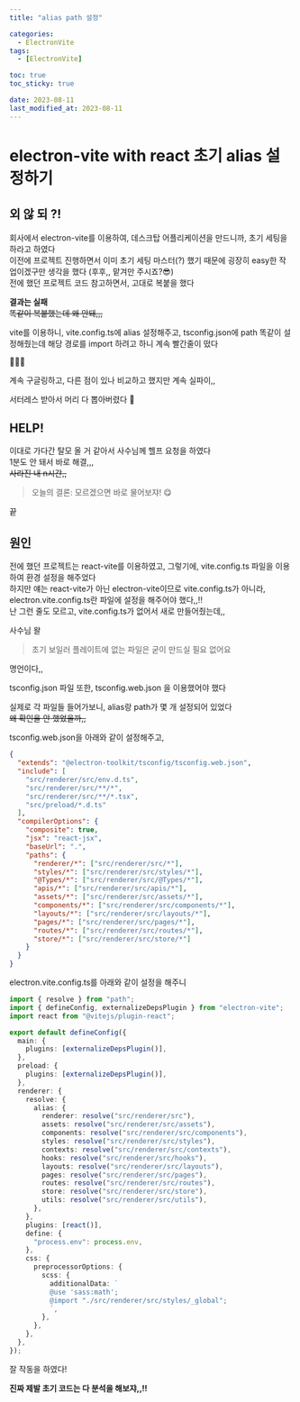 ```yaml
---
title: "alias path 설정"

categories:
  - ElectronVite
tags:
  - [ElectronVite]

toc: true
toc_sticky: true

date: 2023-08-11
last_modified_at: 2023-08-11
---
```


# electron-vite with react 초기 alias 설정하기

## 외 않 되 ?!

회사에서 electron-vite를 이용하여, 데스크탑 어플리케이션을 만드니까, 초기 세팅을 하라고 하였다  
이전에 프로젝트 진행하면서 이미 초기 세팅 마스터(?) 했기 때문에 굉장히 easy한 작업이겠구만 생각을 했다 (후후,, 맡겨만 주시죠?😎)  
전에 했던 프로젝트 코드 참고하면서, 고대로 복붙을 했다

**결과는 실패**  
~~똑같이 복붙했는데 왜 안돼,,,~~

vite를 이용하니, vite.config.ts에 alias 설정해주고, tsconfig.json에 path 똑같이 설정해줬는데 해당 경로를 import 하려고 하니 계속 빨간줄이 떴다

🤯🤯🤯

계속 구글링하고, 다른 점이 있나 비교하고 했지만 계속 실파이,,

서터레스 받아서 머리 다 뽑아버렸다 🤡

## HELP!

이대로 가다간 탈모 올 거 같아서 사수님께 헬프 요청을 하였다  
1분도 안 돼서 바로 해결,,,  
~~사라진 내 n시간,,~~

> 오늘의 결론: 모르겠으면 바로 물어보쟈! 😋

끝

## 원인

전에 했던 프로젝트는 react-vite를 이용하였고, 그렇기에, vite.config.ts 파일을 이용하여 환경 설정을 해주었다  
하지만 얘는 react-vite가 아닌 electron-vite이므로 vite.config.ts가 아니라, electron.vite.config.ts란 파일에 설정을 해주어야 했다,,!!  
난 그런 줄도 모르고, vite.config.ts가 없어서 새로 만들어줬는데,,

사수님 왈

> 초기 보일러 플레이트에 없는 파일은 굳이 만드실 필요 없어요

명언이다,,

tsconfig.json 파일 또한, tsconfig.web.json 을 이용했어야 했다

실제로 각 파일들 들어가보니, alias랑 path가 몇 개 설정되어 있었다  
~~왜 확인을 안 했었을까,,~~

tsconfig.web.json을 아래와 같이 설정해주고,

```json
{
  "extends": "@electron-toolkit/tsconfig/tsconfig.web.json",
  "include": [
    "src/renderer/src/env.d.ts",
    "src/renderer/src/**/*",
    "src/renderer/src/**/*.tsx",
    "src/preload/*.d.ts"
  ],
  "compilerOptions": {
    "composite": true,
    "jsx": "react-jsx",
    "baseUrl": ".",
    "paths": {
      "renderer/*": ["src/renderer/src/*"],
      "styles/*": ["src/renderer/src/styles/*"],
      "@Types/*": ["src/renderer/src/@Types/*"],
      "apis/*": ["src/renderer/src/apis/*"],
      "assets/*": ["src/renderer/src/assets/*"],
      "components/*": ["src/renderer/src/components/*"],
      "layouts/*": ["src/renderer/src/layouts/*"],
      "pages/*": ["src/renderer/src/pages/*"],
      "routes/*": ["src/renderer/src/routes/*"],
      "store/*": ["src/renderer/src/store/*"]
    }
  }
}
```

electron.vite.config.ts를 아래와 같이 설정을 해주니

```typescript
import { resolve } from "path";
import { defineConfig, externalizeDepsPlugin } from "electron-vite";
import react from "@vitejs/plugin-react";

export default defineConfig({
  main: {
    plugins: [externalizeDepsPlugin()],
  },
  preload: {
    plugins: [externalizeDepsPlugin()],
  },
  renderer: {
    resolve: {
      alias: {
        renderer: resolve("src/renderer/src"),
        assets: resolve("src/renderer/src/assets"),
        components: resolve("src/renderer/src/components"),
        styles: resolve("src/renderer/src/styles"),
        contexts: resolve("src/renderer/src/contexts"),
        hooks: resolve("src/renderer/src/hooks"),
        layouts: resolve("src/renderer/src/layouts"),
        pages: resolve("src/renderer/src/pages"),
        routes: resolve("src/renderer/src/routes"),
        store: resolve("src/renderer/src/store"),
        utils: resolve("src/renderer/src/utils"),
      },
    },
    plugins: [react()],
    define: {
      "process.env": process.env,
    },
    css: {
      preprocessorOptions: {
        scss: {
          additionalData: `
          @use 'sass:math';
          @import "./src/renderer/src/styles/_global";
          `,
        },
      },
    },
  },
});
```

잘 작동을 하였다!

**진짜 제발 초기 코드는 다 분석을 해보쟈,,!!**
